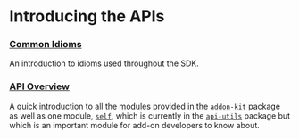 # Introducing the APIs #

### [Common Idioms](dev-guide/addon-development/api-idioms.html) ###
An introduction to idioms used throughout the SDK.

### [API Overview](dev-guide/addon-development/api-modules.html) ###
A quick introduction to all the modules provided in the
[`addon-kit`](packages/addon-kit/addon-kit.html) package as well as one module,
[`self`](packages/addon-kit/docs/self.html), which is currently in the
[`api-utils`](packages/api-utils/api-utils.html) package but which is an important module for
add-on developers to know about.
